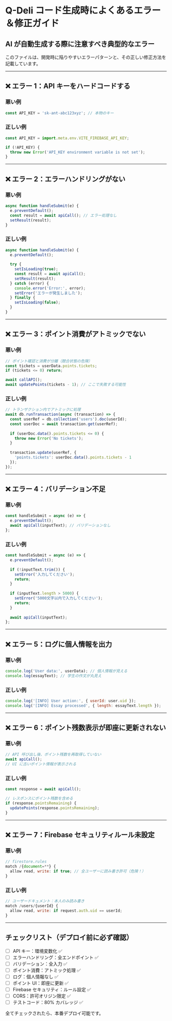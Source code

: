 # Q-Deli コード生成時によくあるエラー＆修正ガイド

## AI が自動生成する際に注意すべき典型的なエラー

このファイルは、開発時に陥りやすいエラーパターンと、その正しい修正方法を記載しています。

---

## ❌ エラー 1：API キーをハードコードする

### 悪い例

```javascript
const API_KEY = 'sk-ant-abc123xyz'; // 本物のキー
```

### 正しい例

```javascript
const API_KEY = import.meta.env.VITE_FIREBASE_API_KEY;

if (!API_KEY) {
  throw new Error('API_KEY environment variable is not set');
}
```

---

## ❌ エラー 2：エラーハンドリングがない

### 悪い例

```javascript
async function handleSubmit(e) {
  e.preventDefault();
  const result = await apiCall(); // エラー処理なし
  setResult(result);
}
```

### 正しい例

```javascript
async function handleSubmit(e) {
  e.preventDefault();
  
  try {
    setIsLoading(true);
    const result = await apiCall();
    setResult(result);
  } catch (error) {
    console.error('Error:', error);
    setError('エラーが発生しました');
  } finally {
    setIsLoading(false);
  }
}
```

---

## ❌ エラー 3：ポイント消費がアトミックでない

### 悪い例

```javascript
// ポイント確認と消費が分離（競合状態の危険）
const tickets = userData.points.tickets;
if (tickets <= 0) return;

await callAPI();
await updatePoints(tickets - 1); // ここで失敗する可能性
```

### 正しい例

```javascript
// トランザクション内でアトミックに処理
await db.runTransaction(async (transaction) => {
  const userRef = db.collection('users').doc(userId);
  const userDoc = await transaction.get(userRef);
  
  if (userDoc.data().points.tickets <= 0) {
    throw new Error('No tickets');
  }
  
  transaction.update(userRef, {
    'points.tickets': userDoc.data().points.tickets - 1
  });
});
```

---

## ❌ エラー 4：バリデーション不足

### 悪い例

```javascript
const handleSubmit = async (e) => {
  e.preventDefault();
  await apiCall(inputText); // バリデーションなし
};
```

### 正しい例

```javascript
const handleSubmit = async (e) => {
  e.preventDefault();
  
  if (!inputText.trim()) {
    setError('入力してください');
    return;
  }
  
  if (inputText.length > 5000) {
    setError('5000文字以内で入力してください');
    return;
  }
  
  await apiCall(inputText);
};
```

---

## ❌ エラー 5：ログに個人情報を出力

### 悪い例

```javascript
console.log('User data:', userData); // 個人情報が見える
console.log(essayText); // 学生の作文が丸見え
```

### 正しい例

```javascript
console.log('[INFO] User action:', { userId: user.uid });
console.log('[INFO] Essay processed', { length: essayText.length });
```

---

## ❌ エラー 6：ポイント残数表示が即座に更新されない

### 悪い例

```javascript
// API 呼び出し後、ポイント残数を再取得していない
await apiCall();
// UI に古いポイント情報が表示される
```

### 正しい例

```javascript
const response = await apiCall();

// レスポンスにポイント残数を含める
if (response.pointsRemaining) {
  updatePoints(response.pointsRemaining);
}
```

---

## ❌ エラー 7：Firebase セキュリティルール未設定

### 悪い例

```javascript
// firestore.rules
match /{document=**} {
  allow read, write: if true; // 全ユーザーに読み書き許可（危険！）
}
```

### 正しい例

```javascript
// ユーザードキュメント：本人のみ読み書き
match /users/{userId} {
  allow read, write: if request.auth.uid == userId;
}
```

---

## チェックリスト（デプロイ前に必ず確認）

- [ ] API キー：環境変数化 ✅
- [ ] エラーハンドリング：全エンドポイント ✅
- [ ] バリデーション：全入力 ✅
- [ ] ポイント消費：アトミック処理 ✅
- [ ] ログ：個人情報なし ✅
- [ ] ポイント UI：即座に更新 ✅
- [ ] Firebase セキュリティ：ルール設定 ✅
- [ ] CORS：許可オリジン限定 ✅
- [ ] テストコード：80% カバレッジ ✅

全てチェックされたら、本番デプロイ可能です。
